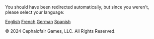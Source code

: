 <link rel="stylesheet" href="override-markdown-styles.css"/>

You should have been redirected automatically, but since you weren't, please select your language:

[English](https://valancedbreakfast.github.io/bnb-rules-fork-testing/en/)
[French](https://valancedbreakfast.github.io/bnb-rules-fork-testing/fr/)
[German](https://valancedbreakfast.github.io/bnb-rules-fork-testing/de/)
[Spanish](https://valancedbreakfast.github.io/bnb-rules-fork-testing/es/)

© 2024 Cephalofair Games, LLC. All Rights Reserved.
